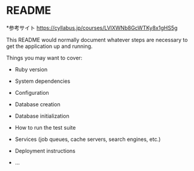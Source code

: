 # README

*参考サイト
https://cyllabus.jp/courses/LVlXWNb8GcWTKy8x1gHS5g

This README would normally document whatever steps are necessary to get the
application up and running.

Things you may want to cover:

* Ruby version

* System dependencies

* Configuration

* Database creation

* Database initialization

* How to run the test suite

* Services (job queues, cache servers, search engines, etc.)

* Deployment instructions

* ...
